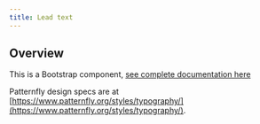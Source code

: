 ```yaml
---
title: Lead text
---
```

## Overview

This is a Bootstrap component, [see complete documentation here](http://v4-alpha.getbootstrap.com/content/typography/#lead)


Patternfly design specs are at [https://www.patternfly.org/styles/typography/](https://www.patternfly.org/styles/typography/).
